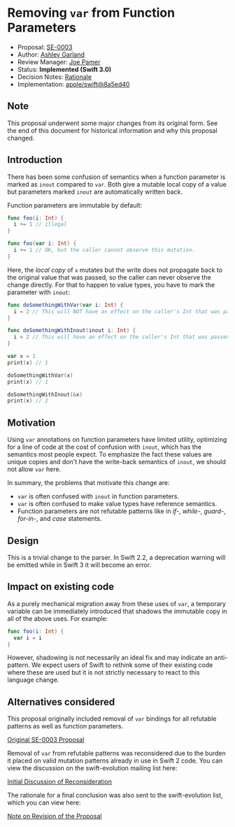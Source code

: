 # Removing `var` from Function Parameters

* Proposal: [SE-0003](0003-remove-var-parameters.md)
* Author: [Ashley Garland](https://github.com/bitjammer)
* Review Manager: [Joe Pamer](https://github.com/jopamer)
* Status: **Implemented (Swift 3.0)**
* Decision Notes: [Rationale](https://forums.swift.org/t/se-0003-removing-var-from-function-parameters-and-pattern-matching/1230)
* Implementation: [apple/swift@8a5ed40](https://github.com/apple/swift/commit/8a5ed405bf1f92ec3fc97fa46e52528d2e8d67d9)

## Note

This proposal underwent some major changes from its original form. See
the end of this document for historical information and why this
proposal changed.

## Introduction

There has been some confusion of semantics when a function parameter is
marked as `inout` compared to `var`. Both give a mutable local copy of a
value but parameters marked `inout` are automatically written back.

Function parameters are immutable by default:

```swift
func foo(i: Int) {
  i += 1 // illegal
}

func foo(var i: Int) {
  i += 1 // OK, but the caller cannot observe this mutation.
}
```

Here, the *local copy* of `x` mutates but the write does not propagate back to
the original value that was passed, so the caller can never observe the change
directly.  For that to happen to value types, you have to mark the parameter
with `inout`:

```swift
func doSomethingWithVar(var i: Int) {
  i = 2 // This will NOT have an effect on the caller's Int that was passed, but i can be modified locally
}

func doSomethingWithInout(inout i: Int) {
  i = 2 // This will have an effect on the caller's Int that was passed.
}

var x = 1
print(x) // 1

doSomethingWithVar(x)
print(x) // 1

doSomethingWithInout(&x)
print(x) // 2
```

## Motivation

Using `var` annotations on function parameters have limited utility,
optimizing for a line of code at the cost of confusion with `inout`,
which has the semantics most people expect. To emphasize the fact these
values are unique copies and don't have the write-back semantics of
`inout`, we should not allow `var` here.

In summary, the problems that motivate this change are:

- `var` is often confused with `inout` in function parameters.
- `var` is often confused to make value types have reference semantics.
- Function parameters are not refutable patterns like in *if-*,
  *while-*, *guard-*, *for-in-*, and *case* statements.

## Design

This is a trivial change to the parser. In Swift 2.2, a deprecation
warning will be emitted while in Swift 3 it will become an error.

## Impact on existing code

As a purely mechanical migration away from these uses of `var`, a temporary
variable can be immediately introduced that shadows the immutable copy in all of
the above uses. For example:

```swift
func foo(i: Int) {
  var i = i
}
```

However, shadowing is not necessarily an ideal fix and may indicate an
anti-pattern. We expect users of Swift to rethink some of their existing
code where these are used but it is not strictly necessary to react to
this language change.

## Alternatives considered

This proposal originally included removal of `var` bindings for all
refutable patterns as well as function parameters.

[Original SE-0003 Proposal](https://github.com/apple/swift-evolution/blob/8cd734260bc60d6d49dbfb48de5632e63bf200cc/proposals/0003-remove-var-parameters-patterns.md)

Removal of `var` from refutable patterns was reconsidered due to the
burden it placed on valid mutation patterns already in use in Swift 2
code. You can view the discussion on the swift-evolution mailing list
here:

[Initial Discussion of Reconsideration](https://forums.swift.org/t/reconsidering-se-0003-removing-var-from-function-parameters-and-pattern-matching/1159)

The rationale for a final conclusion was also sent to the
swift-evolution list, which you can view here:

[Note on Revision of the Proposal](https://forums.swift.org/t/se-0003-removing-var-from-function-parameters-and-pattern-matching/1230)
